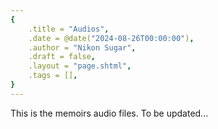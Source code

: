 ```yaml
---
{
    .title = "Audios",
    .date = @date("2024-08-26T00:00:00"),
    .author = "Nikon Sugar",
    .draft = false,
    .layout = "page.shtml",
    .tags = [],
}  
--- 
```


This is the memoirs audio files. To be updated...


